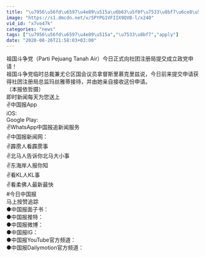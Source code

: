 ```yaml
---
title: "\u7956\u56fd\u6597\u4e89\u515a\u6b63\u5f0f\u7533\u8bf7\u6ce8\u518c \u515a\u5fbd\u9996\u6b21\u66dd\u5149\uff0802\uff09"
image: "https://s1.dmcdn.net/v/SPYPG1VFIIX9QVB-l/x240"
vid_id: "x7vo47k"
categories: "news"
tags: ["\u7956\u56fd\u6597\u4e89\u515a","\u7533\u8bf7","apply"]
date: "2020-08-26T21:58:03+03:00"
---
```

祖国斗争党（Parti Pejuang Tanah Air）今日正式向社团注册局提交成立政党申请！  <br>祖国斗争党临时总裁兼尤仑区国会议员拿督斯里慕克里兹说，今日前来提交申请获得社团注册局总监玛丝雅蒂接待，并由她亲自接收这份申请。  <br>（本报依哲摄）  <br>即时新闻每天为您送上  <br>✌中国报App   <br>iOS:    <br>Google Play:   <br>✌WhatsApp中国报追新闻服务   <br>✌中国报新闻网：  <br>✌霹雳人看霹雳事   <br>✌北马人告诉你北马大小事   <br>✌东海岸人报你知   <br>✌看KL人KL事    <br>✌看柔佛人最新最快   <br>#今日中国报  <br>马上按赞追踪  <br>●中国报面子书：  <br>●中国报推特：  <br>●中国报微博：  <br>●中国报IG：  <br>●中国报YouTube官方频道：  <br>●中国报Dailymotion官方频道：

